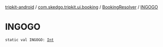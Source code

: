 [tripkit-android](../../index.md) / [com.skedgo.tripkit.ui.booking](../index.md) / [BookingResolver](index.md) / [INGOGO](./-i-n-g-o-g-o.md)

# INGOGO

`static val INGOGO: `[`Int`](https://kotlinlang.org/api/latest/jvm/stdlib/kotlin/-int/index.html)